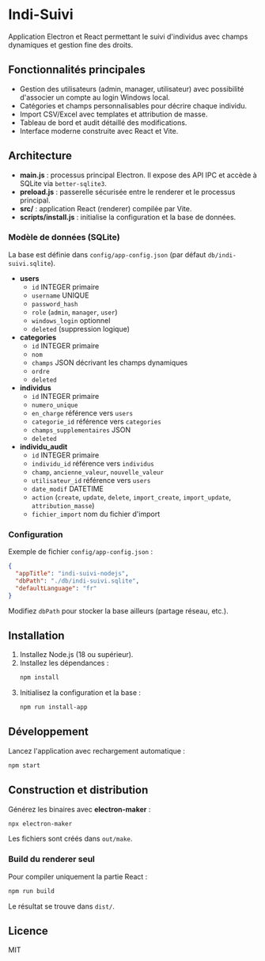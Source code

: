 # Indi-Suivi

Application Electron et React permettant le suivi d'individus avec champs dynamiques et gestion fine des droits.

## Fonctionnalités principales

- Gestion des utilisateurs (admin, manager, utilisateur) avec possibilité d'associer un compte au login Windows local.
- Catégories et champs personnalisables pour décrire chaque individu.
- Import CSV/Excel avec templates et attribution de masse.
- Tableau de bord et audit détaillé des modifications.
- Interface moderne construite avec React et Vite.

## Architecture

- **main.js** : processus principal Electron. Il expose des API IPC et accède à SQLite via `better-sqlite3`.
- **preload.js** : passerelle sécurisée entre le renderer et le processus principal.
- **src/** : application React (renderer) compilée par Vite.
- **scripts/install.js** : initialise la configuration et la base de données.

### Modèle de données (SQLite)

La base est définie dans `config/app-config.json` (par défaut `db/indi-suivi.sqlite`).

- **users**
  - `id` INTEGER primaire
  - `username` UNIQUE
  - `password_hash`
  - `role` (`admin`, `manager`, `user`)
  - `windows_login` optionnel
  - `deleted` (suppression logique)
- **categories**
  - `id` INTEGER primaire
  - `nom`
  - `champs` JSON décrivant les champs dynamiques
  - `ordre`
  - `deleted`
- **individus**
  - `id` INTEGER primaire
  - `numero_unique`
  - `en_charge` référence vers `users`
  - `categorie_id` référence vers `categories`
  - `champs_supplementaires` JSON
  - `deleted`
- **individu_audit**
  - `id` INTEGER primaire
  - `individu_id` référence vers `individus`
  - `champ`, `ancienne_valeur`, `nouvelle_valeur`
  - `utilisateur_id` référence vers `users`
  - `date_modif` DATETIME
  - `action` (`create`, `update`, `delete`, `import_create`, `import_update`, `attribution_masse`)
  - `fichier_import` nom du fichier d'import

### Configuration

Exemple de fichier `config/app-config.json` :

```json
{
  "appTitle": "indi-suivi-nodejs",
  "dbPath": "./db/indi-suivi.sqlite",
  "defaultLanguage": "fr"
}
```

Modifiez `dbPath` pour stocker la base ailleurs (partage réseau, etc.).

## Installation

1. Installez Node.js (18 ou supérieur).
2. Installez les dépendances :
   ```bash
   npm install
   ```
3. Initialisez la configuration et la base :
   ```bash
   npm run install-app
   ```

## Développement

Lancez l'application avec rechargement automatique :

```bash
npm start
```

## Construction et distribution

Générez les binaires avec **electron-maker** :

```bash
npx electron-maker
```

Les fichiers sont créés dans `out/make`.

### Build du renderer seul

Pour compiler uniquement la partie React :

```bash
npm run build
```

Le résultat se trouve dans `dist/`.

## Licence

MIT
